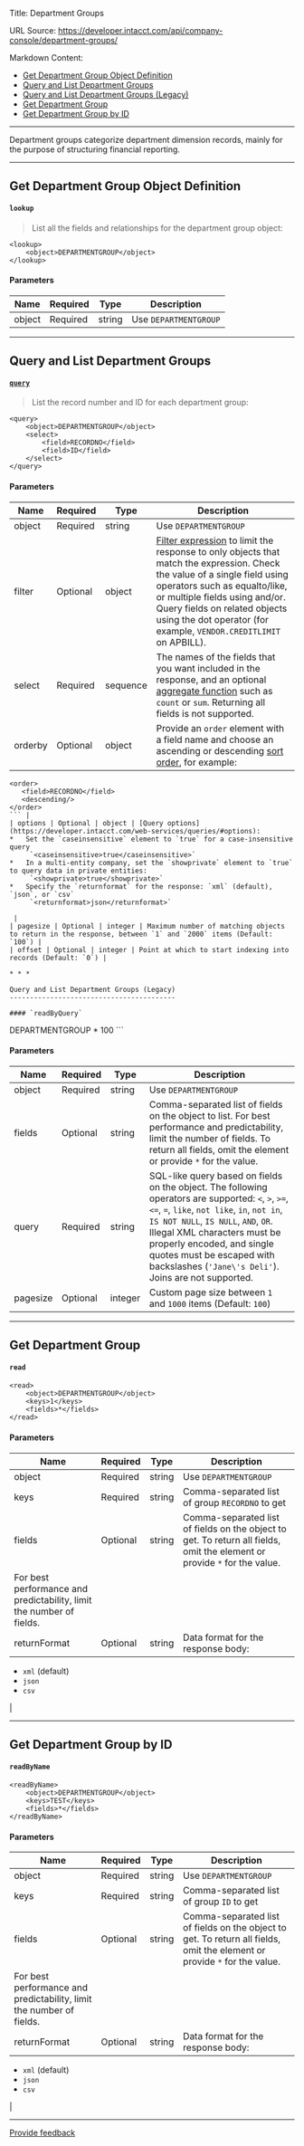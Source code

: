 Title: Department Groups

URL Source: https://developer.intacct.com/api/company-console/department-groups/

Markdown Content:
*   [Get Department Group Object Definition](https://developer.intacct.com/api/company-console/department-groups/#get-department-group-object-definition)
*   [Query and List Department Groups](https://developer.intacct.com/api/company-console/department-groups/#query-and-list-department-groups)
*   [Query and List Department Groups (Legacy)](https://developer.intacct.com/api/company-console/department-groups/#query-and-list-department-groups-legacy)
*   [Get Department Group](https://developer.intacct.com/api/company-console/department-groups/#get-department-group)
*   [Get Department Group by ID](https://developer.intacct.com/api/company-console/department-groups/#get-department-group-by-id)

* * *

Department groups categorize department dimension records, mainly for the purpose of structuring financial reporting.

* * *

Get Department Group Object Definition
--------------------------------------

#### `lookup`

> List all the fields and relationships for the department group object:

```
<lookup>
    <object>DEPARTMENTGROUP</object>
</lookup>
```

#### Parameters

| Name | Required | Type | Description |
| --- | --- | --- | --- |
| object | Required | string | Use `DEPARTMENTGROUP` |

* * *

Query and List Department Groups
--------------------------------

#### [`query`](https://developer.intacct.com/web-services/queries/)

> List the record number and ID for each department group:

```
<query>
    <object>DEPARTMENTGROUP</object>
    <select>
        <field>RECORDNO</field>
        <field>ID</field>
    </select>
</query>
```

#### Parameters

| Name | Required | Type | Description |
| --- | --- | --- | --- |
| object | Required | string | Use `DEPARTMENTGROUP` |
| filter | Optional | object | [Filter expression](https://developer.intacct.com/web-services/queries/#filter) to limit the response to only objects that match the expression. Check the value of a single field using operators such as equalto/like, or multiple fields using and/or. Query fields on related objects using the dot operator (for example, `VENDOR.CREDITLIMIT` on APBILL). |
| select | Required | sequence | The names of the fields that you want included in the response, and an optional [aggregate function](https://developer.intacct.com/web-services/queries/#aggregate-functions) such as `count` or `sum`. Returning all fields is not supported. |
| orderby | Optional | object | Provide an `order` element with a field name and choose an ascending or descending [sort order](https://developer.intacct.com/web-services/queries/#order-by), for example:  
```
<order>  
   <field>RECORDNO</field>   
   <descending/>   
</order>
``` |
| options | Optional | object | [Query options](https://developer.intacct.com/web-services/queries/#options):
*   Set the `caseinsensitive` element to `true` for a case-insensitive query  
     `<caseinsensitive>true</caseinsensitive>`
*   In a multi-entity company, set the `showprivate` element to `true` to query data in private entities:  
     `<showprivate>true</showprivate>`
*   Specify the `returnformat` for the response: `xml` (default), `json`, or `csv`  
     `<returnformat>json</returnformat>`

 |
| pagesize | Optional | integer | Maximum number of matching objects to return in the response, between `1` and `2000` items (Default: `100`) |
| offset | Optional | integer | Point at which to start indexing into records (Default: `0`) |

* * *

Query and List Department Groups (Legacy)
-----------------------------------------

#### `readByQuery`

```
<readByQuery>
    <object>DEPARTMENTGROUP</object>
    <fields>*</fields>
    <query></query>
    <pagesize>100</pagesize>
</readByQuery>
```

#### Parameters

| Name | Required | Type | Description |
| --- | --- | --- | --- |
| object | Required | string | Use `DEPARTMENTGROUP` |
| fields | Optional | string | Comma-separated list of fields on the object to list. For best performance and predictability, limit the number of fields. To return all fields, omit the element or provide `*` for the value. |
| query | Required | string | SQL-like query based on fields on the object. The following operators are supported: `<`, `>`, `>=`, `<=`, `=`, `like`, `not like`, `in`, `not in`, `IS NOT NULL`, `IS NULL`, `AND`, `OR`. Illegal XML characters must be properly encoded, and single quotes must be escaped with backslashes (`'Jane\'s Deli'`). Joins are not supported. |
| pagesize | Optional | integer | Custom page size between `1` and `1000` items (Default: `100`) |

* * *

Get Department Group
--------------------

#### `read`

```
<read>
    <object>DEPARTMENTGROUP</object>
    <keys>1</keys>
    <fields>*</fields>
</read>
```

#### Parameters

| Name | Required | Type | Description |
| --- | --- | --- | --- |
| object | Required | string | Use `DEPARTMENTGROUP` |
| keys | Required | string | Comma-separated list of group `RECORDNO` to get |
| fields | Optional | string | Comma-separated list of fields on the object to get. To return all fields, omit the element or provide `*` for the value.  
For best performance and predictability, limit the number of fields. |
| returnFormat | Optional | string | Data format for the response body:
*   `xml` (default)
*   `json`
*   `csv`

 |

* * *

Get Department Group by ID
--------------------------

#### `readByName`

```
<readByName>
    <object>DEPARTMENTGROUP</object>
    <keys>TEST</keys>
    <fields>*</fields>
</readByName>
```

#### Parameters

| Name | Required | Type | Description |
| --- | --- | --- | --- |
| object | Required | string | Use `DEPARTMENTGROUP` |
| keys | Required | string | Comma-separated list of group `ID` to get |
| fields | Optional | string | Comma-separated list of fields on the object to get. To return all fields, omit the element or provide `*` for the value.  
For best performance and predictability, limit the number of fields. |
| returnFormat | Optional | string | Data format for the response body:
*   `xml` (default)
*   `json`
*   `csv`

 |

* * *

[Provide feedback](https://forms.office.com/Pages/ResponsePage.aspx?id=fN0yPvZBLUmho8WOsCz0-Gj_lksFLzJAg2QKkx1lkvZUMkxMVDYxSzhHQzlNTjBNR1IwOVNETDNEMiQlQCN0PWcu)

